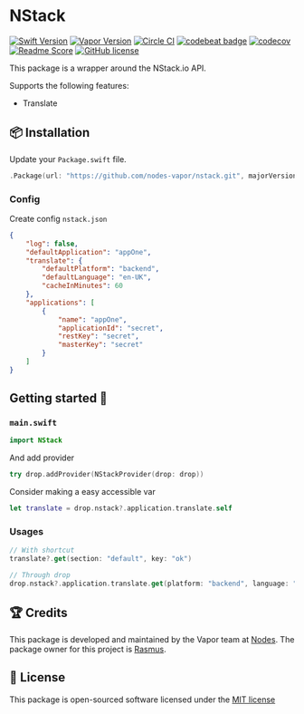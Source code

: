 # NStack
[![Swift Version](https://img.shields.io/badge/Swift-3-brightgreen.svg)](http://swift.org)
[![Vapor Version](https://img.shields.io/badge/Vapor-2-F6CBCA.svg)](http://vapor.codes)
[![Circle CI](https://circleci.com/gh/nodes-vapor/nstack/tree/master.svg?style=shield)](https://circleci.com/gh/nodes-vapor/nstack)
[![codebeat badge](https://codebeat.co/badges/f324d1a5-28e1-433e-b71c-a2d2d33bb3ec)](https://codebeat.co/projects/github-com-nodes-vapor-nstack-master)
[![codecov](https://codecov.io/gh/nodes-vapor/nstack/branch/master/graph/badge.svg)](https://codecov.io/gh/nodes-vapor/nstack)
[![Readme Score](http://readme-score-api.herokuapp.com/score.svg?url=https://github.com/nodes-vapor/nstack)](http://clayallsopp.github.io/readme-score?url=https://github.com/nodes-vapor/nstack)
[![GitHub license](https://img.shields.io/badge/license-MIT-blue.svg)](https://raw.githubusercontent.com/nodes-vapor/nstack/master/LICENSE)


This package is a wrapper around the NStack.io API.

Supports the following features:
 - Translate


## 📦 Installation

Update your `Package.swift` file.

```swift
.Package(url: "https://github.com/nodes-vapor/nstack.git", majorVersion: 1)
```

### Config
Create config `nstack.json`
```json
{
    "log": false,
    "defaultApplication": "appOne",
    "translate": {
        "defaultPlatform": "backend",
        "defaultLanguage": "en-UK",
        "cacheInMinutes": 60
    },
    "applications": [
        {
            "name": "appOne",
            "applicationId": "secret",
            "restKey": "secret",
            "masterKey": "secret"
        }
    ]
}

```


## Getting started 🚀

### `main.swift`
```swift
import NStack
```

And add provider
```swift
try drop.addProvider(NStackProvider(drop: drop))
```

Consider making a easy accessible var
```swift
let translate = drop.nstack?.application.translate.self
```

### Usages
```swift
// With shortcut
translate?.get(section: "default", key: "ok")

// Through drop
drop.nstack?.application.translate.get(platform: "backend", language: "en-UK", section: "default", key: "saveSuccess", replace: ["model": "test"])
```


## 🏆 Credits

This package is developed and maintained by the Vapor team at [Nodes](https://www.nodesagency.com).
The package owner for this project is [Rasmus](https://github.com/rasmusebbesen).


## 📄 License

This package is open-sourced software licensed under the [MIT license](http://opensource.org/licenses/MIT)
